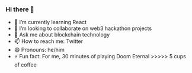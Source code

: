 ### Hi there 👋

<!--
**AweSamarth/awesamarth** is a ✨ _special_ ✨ repository because its `README.md` (this file) appears on your GitHub profile.

Here are some ideas to get you started:

- 🔭 I’m currently working on ...
- 🌱 I’m currently learning ...
- 👯 I’m looking to collaborate on ...
- 🤔 I’m looking for help with ...
- 💬 Ask me about ...
- 📫 How to reach me: ...
- 😄 Pronouns: ...
- ⚡ Fun fact: ...
-->

- 🌱 I’m currently learning React
- 👯 I’m looking to collaborate on web3 hackathon projects
- 💬 Ask me about blockchain technology
- 📫 How to reach me: Twitter
- 😄 Pronouns: he/him
- ⚡ Fun fact: For me, 30 minutes of playing Doom Eternal >>>>> 5 cups of coffee 
